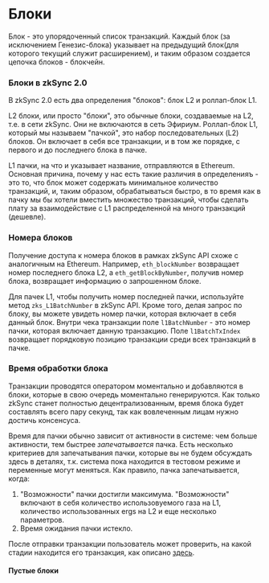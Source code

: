# Блоки

Блок - это упорядоченный список транзакций. Каждый блок (за исключением Генезис-блока) указывает на предыдущий блок(для которого текущий служит расширением), и таким образом создается цепочка блоков - блокчейн.

### Блоки в zkSync 2.0 <a href="#blocks-in-zksync-2-0" id="blocks-in-zksync-2-0"></a>

В zkSync 2.0 есть два определения "блоков": блок L2 и роллап-блок L1.

L2 блоки, или просто "блоки", это обычные блоки, создаваемые на L2, т.е. в сети zkSync. Они не включаются в сеть Эфириум. Роллап-блок L1, который мы называем "пачкой", это набор последовательных (L2) блоков. Он включает в себя все транзакции, и в том же порядке, с первого и до последнего блока в пачке.

L1 пачки, на что и указывает название, отправляются в Ethereum. Основная причина, почему у нас есть такие различия в определенияъ - это то, что блок может содержать минимальное количество транзакций, и, таким образом, обрабатываться быстро, в то время как в пачку мы бы хотели вместить множество транзакций, чтобы сделать плату за взаимодействие с L1 распределенной на много транзакций (дешевле).

### Номера блоков <a href="#block-numbers" id="block-numbers"></a>

Получение доступа к номера блоков в рамках zkSync API схоже с аналогичным на Ethereum. Например, `eth_blockNumber` возвращает номер последнего блока L2, а `eth_getBlockByNumber`, получив номер блока, возвращает информацию о запрошенном блоке.

Для пачек L1, чтобы получить номер последней пачки, используйте метод `zks_L1BatchNumber` в zkSync API. Кроме того, делая запрос по блоку, вы можете увидеть номер пачки, которая включает в себя данный блок. Внутри чека транзакции поле `l1BatchNumber` - это номер пачки, которая включает данную транзакцию. Поле `l1BatchTxIndex` возвращает порядковую позицию транзакции среди всех транзакций в пачке.

### Время обработки блока <a href="#block-processing-time" id="block-processing-time"></a>

Транзакции проводятся оператором моментально и добавляются в  блоки, которые в свою очередь моментально генерируются. Как только zkSync станет полностью децентрализованным, время блока будет составлять всего пару секунд, так как вовлеченным лицам нужно достичь консенсуса.

Время для пачки обычно зависит от активности в системе: чем больше активности, тем быстрее _запечатывается_ пачка. Есть несколько критериев для запечатывания пачки, которые вы не будем обсуждать здесь в деталях, т.к. система пока находится в тестовом режиме и переменные могут меняться. Как правило, пачка запечатывается, когда:

1. "Возможности" пачки достигли максимума. "Возможности" включают в себя количество использовуемого газа на L1, количество использованных ergs на L2 и еще несколько параметров.
2. Время ожидания пачки истекло.

После отправки транзакции пользователь может проверить, на какой стадии находится его транзакция, как описано [здесь](https://v2-docs.zksync.io/dev/fundamentals/zkSync.html#zksync-overview).

#### Пустые блоки

